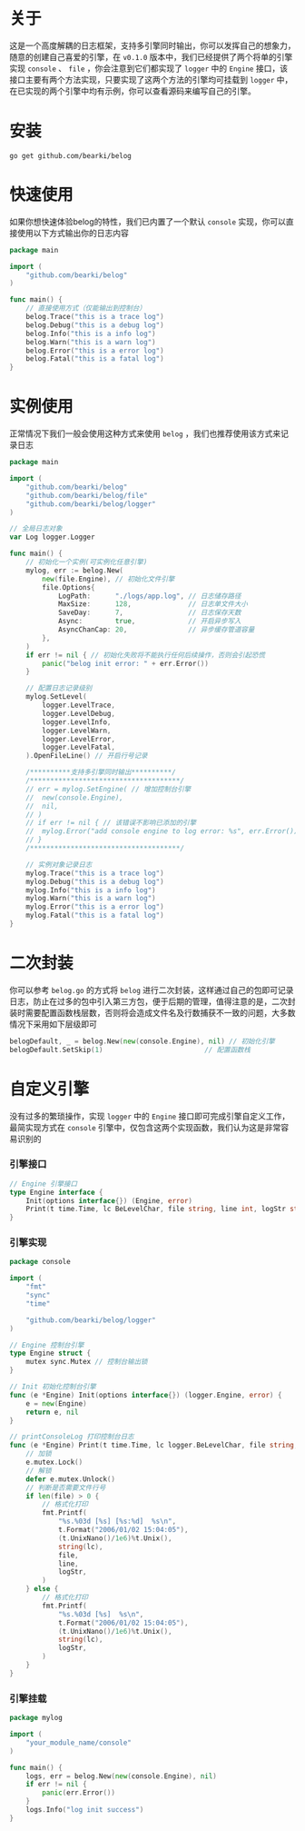 # 关于
这是一个高度解耦的日志框架，支持多引擎同时输出，你可以发挥自己的想象力，随意的创建自己喜爱的引擎，在 `v0.1.0` 版本中，我们已经提供了两个将单的引擎实现 `console` 、 `file` ，你会注意到它们都实现了 `logger` 中的 `Engine` 接口，该接口主要有两个方法实现，只要实现了这两个方法的引擎均可挂载到 `logger` 中，在已实现的两个引擎中均有示例，你可以查看源码来编写自己的引擎。

# 安装
```shell
go get github.com/bearki/belog
```

# 快速使用
如果你想快速体验belog的特性，我们已内置了一个默认 `console` 实现，你可以直接使用以下方式输出你的日志内容
```go
package main

import (
	"github.com/bearki/belog"
)

func main() {
	// 直接使用方式（仅能输出到控制台）
	belog.Trace("this is a trace log")
	belog.Debug("this is a debug log")
	belog.Info("this is a info log")
	belog.Warn("this is a warn log")
	belog.Error("this is a error log")
	belog.Fatal("this is a fatal log")
}
```

# 实例使用
正常情况下我们一般会使用这种方式来使用 `belog` ，我们也推荐使用该方式来记录日志
```go
package main

import (
	"github.com/bearki/belog"
	"github.com/bearki/belog/file"
	"github.com/bearki/belog/logger"
)

// 全局日志对象
var Log logger.Logger

func main() {
	// 初始化一个实例(可实例化任意引擎)
	mylog, err := belog.New(
		new(file.Engine), // 初始化文件引擎
		file.Options{
			LogPath:      "./logs/app.log", // 日志储存路径
			MaxSize:      128,              // 日志单文件大小
			SaveDay:      7,                // 日志保存天数
			Async:        true,             // 开启异步写入
			AsyncChanCap: 20,               // 异步缓存管道容量
		},
	)
	if err != nil { // 初始化失败将不能执行任何后续操作，否则会引起恐慌
		panic("belog init error: " + err.Error())
	}

	// 配置日志记录级别
	mylog.SetLevel(
		logger.LevelTrace,
		logger.LevelDebug,
		logger.LevelInfo,
		logger.LevelWarn,
		logger.LevelError,
		logger.LevelFatal,
	).OpenFileLine() // 开启行号记录

	/**********支持多引擎同时输出**********/
	/*************************************/
	// err = mylog.SetEngine( // 增加控制台引擎
	// 	new(console.Engine),
	// 	nil,
	// )
	// if err != nil { // 该错误不影响已添加的引擎
	// 	mylog.Error("add console engine to log error: %s", err.Error())
	// }
	/*************************************/

	// 实例对象记录日志
	mylog.Trace("this is a trace log")
	mylog.Debug("this is a debug log")
	mylog.Info("this is a info log")
	mylog.Warn("this is a warn log")
	mylog.Error("this is a error log")
	mylog.Fatal("this is a fatal log")
}
```

# 二次封装
你可以参考 `belog.go` 的方式将 `belog` 进行二次封装，这样通过自己的包即可记录日志，防止在过多的包中引入第三方包，便于后期的管理，值得注意的是，二次封装时需要配置函数栈层数，否则将会造成文件名及行数捕获不一致的问题，大多数情况下采用如下层级即可
```go
belogDefault, _ = belog.New(new(console.Engine), nil) // 初始化引擎
belogDefault.SetSkip(1)                         // 配置函数栈
```

# 自定义引擎
没有过多的繁琐操作，实现 `logger` 中的 `Engine` 接口即可完成引擎自定义工作，最简实现方式在 `console` 引擎中，仅包含这两个实现函数，我们认为这是非常容易识别的
### 引擎接口
```go
// Engine 引擎接口
type Engine interface {
	Init(options interface{}) (Engine, error)
	Print(t time.Time, lc BeLevelChar, file string, line int, logStr string)
}
```
### 引擎实现
```go
package console

import (
	"fmt"
	"sync"
	"time"

	"github.com/bearki/belog/logger"
)

// Engine 控制台引擎
type Engine struct {
	mutex sync.Mutex // 控制台输出锁
}

// Init 初始化控制台引擎
func (e *Engine) Init(options interface{}) (logger.Engine, error) {
	e = new(Engine)
	return e, nil
}

// printConsoleLog 打印控制台日志
func (e *Engine) Print(t time.Time, lc logger.BeLevelChar, file string, line int, logStr string) {
	// 加锁
	e.mutex.Lock()
	// 解锁
	defer e.mutex.Unlock()
	// 判断是否需要文件行号
	if len(file) > 0 {
		// 格式化打印
		fmt.Printf(
			"%s.%03d [%s] [%s:%d]  %s\n",
			t.Format("2006/01/02 15:04:05"),
			(t.UnixNano()/1e6)%t.Unix(),
			string(lc),
			file,
			line,
			logStr,
		)
	} else {
		// 格式化打印
		fmt.Printf(
			"%s.%03d [%s]  %s\n",
			t.Format("2006/01/02 15:04:05"),
			(t.UnixNano()/1e6)%t.Unix(),
			string(lc),
			logStr,
		)
	}
}
```
### 引擎挂载
```go
package mylog

import (
	"your_module_name/console"
)

func main() {
    logs, err = belog.New(new(console.Engine), nil)
    if err != nil {
        panic(err.Error())
    }
    logs.Info("log init success")
}
```
